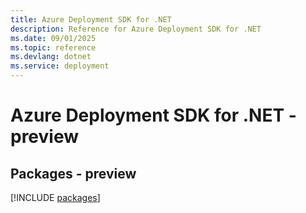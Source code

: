 ```yaml
---
title: Azure Deployment SDK for .NET
description: Reference for Azure Deployment SDK for .NET
ms.date: 09/01/2025
ms.topic: reference
ms.devlang: dotnet
ms.service: deployment
---
```

# Azure Deployment SDK for .NET - preview
## Packages - preview
[!INCLUDE [packages](deployment-index.md)]